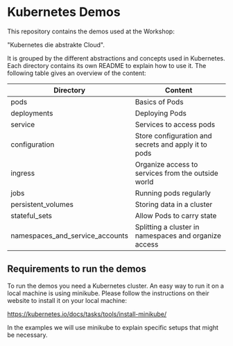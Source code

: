 # Kubernetes Demos 

This repository contains the demos used at the Workshop:

"Kubernetes die abstrakte Cloud".

It is grouped by the different abstractions and concepts used in Kubernetes.
Each directory contains its own README to explain how to use it. 
The following table gives an overview of the content: 

| Directory                       | Content                                               |
| ------------------------------- | ----------------------------------------------------- |
| pods                            | Basics of Pods                                        |
| deployments                     | Deploying Pods                                        |
| service                         | Services to access pods                               |
| configuration                   | Store configuration and secrets and apply it to pods  |
| ingress                         | Organize access to services from the outside world    |
| jobs                            | Running pods regularly                                |
| persistent_volumes              | Storing data in a cluster                             |
| stateful_sets                   | Allow Pods to carry state                             |
| namespaces_and_service_accounts | Splitting a cluster in namespaces and organize access |

## Requirements to run the demos

To run the demos you need a Kubernetes cluster. An easy way to run it on a local machine is
using minikube. Please follow the instructions on their website to install it on your local machine:

https://kubernetes.io/docs/tasks/tools/install-minikube/

In the examples we will use minikube to explain specific setups that might be necessary.
